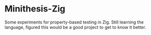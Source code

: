 # Minithesis-Zig
Some experiments for property-based testing in Zig. Still learning the language, figured this would be a good project to get to know it better.
